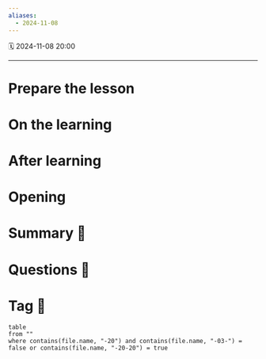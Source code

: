 ```yaml
---
aliases:
  - 2024-11-08
---
```

🗓  2024-11-08 20:00
___

# Prepare the lesson


# On the learning


# After learning

# Opening

# Summary 💬


# Questions 🧠

# Tag 🔖

```dataview
table
from ""
where contains(file.name, "-20") and contains(file.name, "-03-") = false or contains(file.name, "-20-20") = true

```